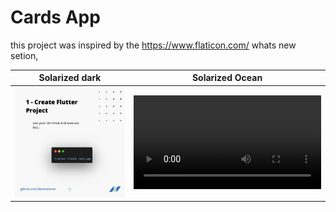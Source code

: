 # Cards App
 
this  project was inspired by the https://www.flaticon.com/ whats new setion, 

Solarized dark             |  Solarized Ocean
:-------------------------:|:-------------------------:
![alt text](https://github.com/devnoaman/card_app/blob/master/images/1.jpg)  |  ![](https://github.com/devnoaman/card_app/blob/master/images/implement%20this%20ui.mp4?raw=true)
